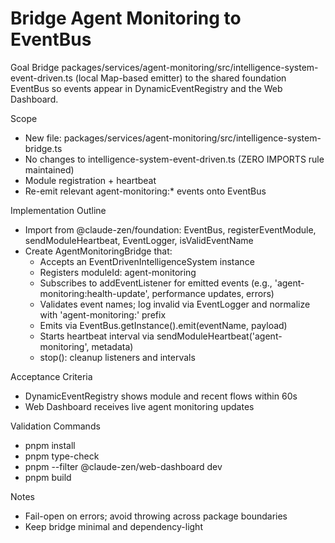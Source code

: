 # Bridge Agent Monitoring to EventBus

Goal
Bridge packages/services/agent-monitoring/src/intelligence-system-event-driven.ts (local Map-based emitter) to the shared foundation EventBus so events appear in DynamicEventRegistry and the Web Dashboard.

Scope
- New file: packages/services/agent-monitoring/src/intelligence-system-bridge.ts
- No changes to intelligence-system-event-driven.ts (ZERO IMPORTS rule maintained)
- Module registration + heartbeat
- Re-emit relevant agent-monitoring:* events onto EventBus

Implementation Outline
- Import from @claude-zen/foundation: EventBus, registerEventModule, sendModuleHeartbeat, EventLogger, isValidEventName
- Create AgentMonitoringBridge that:
  - Accepts an EventDrivenIntelligenceSystem instance
  - Registers moduleId: agent-monitoring
  - Subscribes to addEventListener for emitted events (e.g., 'agent-monitoring:health-update', performance updates, errors)
  - Validates event names; log invalid via EventLogger and normalize with 'agent-monitoring:' prefix
  - Emits via EventBus.getInstance().emit(eventName, payload)
  - Starts heartbeat interval via sendModuleHeartbeat('agent-monitoring', metadata)
  - stop(): cleanup listeners and intervals

Acceptance Criteria
- DynamicEventRegistry shows module and recent flows within 60s
- Web Dashboard receives live agent monitoring updates

Validation Commands
- pnpm install
- pnpm type-check
- pnpm --filter @claude-zen/web-dashboard dev
- pnpm build

Notes
- Fail-open on errors; avoid throwing across package boundaries
- Keep bridge minimal and dependency-light